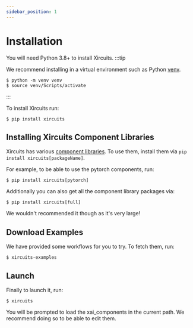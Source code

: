 ```yaml
---
sidebar_position: 1
---
```


# Installation
You will need Python 3.8+ to install Xircuits. 
:::tip

We recommend installing in a virtual environment such as Python [venv](https://docs.python.org/3/library/venv.html). 

```
$ python -m venv venv
$ source venv/Scripts/activate
```

:::

To install Xircuits run:

```
$ pip install xircuits
```





## Installing Xircuits Component Libraries

Xircuits has various [component libraries](https://github.com/XpressAI/xircuits/blob/master/xai_components/readme.md). To use them, install them via `pip install xircuits[packageName]`.

For example, to be able to use the pytorch components, run:
```
$ pip install xircuits[pytorch]
```

Additionally you can also get all the component library packages via:

```
$ pip install xircuits[full]
```
We wouldn't recommended it though as it's very large!

## Download Examples

We have provided some workflows for you to try. To fetch them, run:

```
$ xircuits-examples
```
## Launch

Finally to launch it, run:
```
$ xircuits
```
You will be prompted to load the xai_components in the current path. We recommend doing so to be able to edit them.